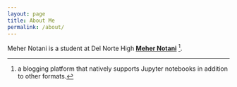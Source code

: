 ```yaml
---
layout: page
title: About Me
permalink: /about/
---
```


Meher Notani is a student at Del Norte High **[Meher Notani](https://github.com/fastai/fastpages)** [^1].



[^1]:a blogging platform that natively supports Jupyter notebooks in addition to other formats.
